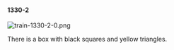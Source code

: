 #### 1330-2
![train-1330-2-0.png](https://github.com/lil-lab/nlvr/raw/master/nlvr/train/images/58/train-1330-2-0.png "train-1330-2-0.png")

There is a box with black squares and yellow triangles.